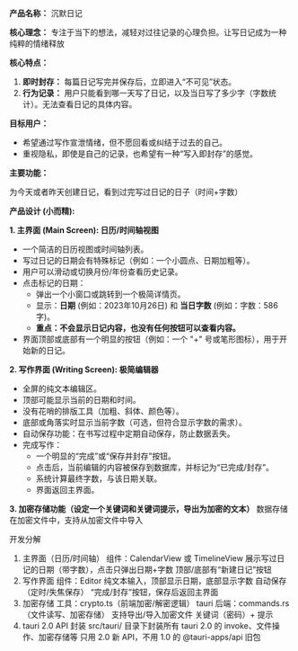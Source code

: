 **产品名称：** 沉默日记 

**核心理念：** 专注于当下的想法，减轻对过往记录的心理负担。让写日记成为一种纯粹的情绪释放

**核心特点：**

1. **即时封存：** 每篇日记写完并保存后，立即进入“不可见”状态。
2. **行为记录：** 用户只能看到哪一天写了日记，以及当日写了多少字（字数统计）。无法查看日记的具体内容。

**目标用户：**

- 希望通过写作宣泄情绪，但不愿回看或纠结于过去的自己。
- 重视隐私，即使是自己的记录，也希望有一种“写入即封存”的感觉。

**主要功能：**

为今天或者昨天创建日记，看到过完写过日记的日子（时间+字数）

**产品设计 (小而精):**

**1. 主界面 (Main Screen): 日历/时间轴视图**

- 一个简洁的日历视图或时间轴列表。
- 写过日记的日期会有特殊标记（例如：一个小圆点、日期加粗等）。
- 用户可以滑动或切换月份/年份查看历史记录。
- 点击标记的日期：
  - 弹出一个小窗口或跳转到一个极简详情页。
  - 显示：**日期** (例如：2023年10月26日) 和 **当日字数** (例如：字数：586字)。
  - **重点：不会显示日记内容，也没有任何按钮可以查看内容。**
- 界面顶部或底部有一个明显的按钮（例如：一个 "+" 号或笔形图标），用于开始新的日记。

**2. 写作界面 (Writing Screen): 极简编辑器**

- 全屏的纯文本编辑区。
- 顶部可能显示当前的日期和时间。
- 没有花哨的排版工具（加粗、斜体、颜色等）。
- 底部或角落实时显示当前字数（可选，但符合显示字数的需求）。
- 自动保存功能：在书写过程中定期自动保存，防止数据丢失。
- 完成写作：
  - 一个明显的“完成”或“保存并封存”按钮。
  - 点击后，当前编辑的内容被保存到数据库，并标记为“已完成/封存”。
  - 系统计算最终字数，与该日期关联。
  - 界面返回主界面。

**3. 加密存储功能（设定一个关键词和关键词提示，导出为加密的文本）**
数据存储在加密文件中，支持从加密文件中导入


开发分解
1. 主界面（日历/时间轴）
组件：CalendarView 或 TimelineView
展示写过日记的日期（带字数），点击只弹出日期+字数
顶部/底部有“新建日记”按钮
2. 写作界面
组件：Editor
纯文本输入，顶部显示日期，底部显示字数
自动保存（定时/失焦保存）
“完成/封存”按钮，保存后返回主界面
3. 加密存储
工具：crypto.ts（前端加密/解密逻辑）
tauri 后端：commands.rs（文件读写、加密存储）
支持导出/导入加密文件
关键词（密码）+ 提示
4. tauri 2.0 API 封装
src/tauri/ 目录下封装所有 tauri 2.0 的 invoke、文件操作、加密存储等
只用 2.0 新 API，不用 1.0 的 @tauri-apps/api 旧包